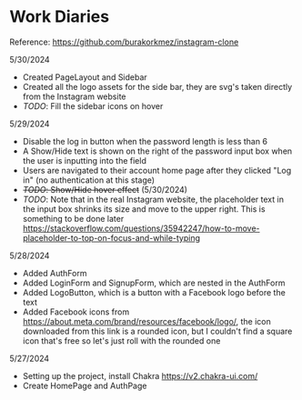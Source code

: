 # Work Diaries

Reference: https://github.com/burakorkmez/instagram-clone

5/30/2024

- Created PageLayout and Sidebar
- Created all the logo assets for the side bar, they are svg's taken directly from the Instagram website
- _TODO_: Fill the sidebar icons on hover

5/29/2024

- Disable the log in button when the password length is less than 6
- A Show/Hide text is shown on the right of the password input box when the user is inputting into the field
- Users are navigated to their account home page after they clicked "Log in" (no authentication at this stage)
- ~~_TODO_: Show/Hide hover effect~~ (5/30/2024)
- _TODO_: Note that in the real Instagram website, the placeholder text in the input box shrinks its size and move to the upper right. This is something to be done later https://stackoverflow.com/questions/35942247/how-to-move-placeholder-to-top-on-focus-and-while-typing

5/28/2024

- Added AuthForm
- Added LoginForm and SignupForm, which are nested in the AuthForm
- Added LogoButton, which is a button with a Facebook logo before the text
- Added Facebook icons from https://about.meta.com/brand/resources/facebook/logo/, the icon downloaded from this link is a rounded icon, but I couldn't find a square icon that's free so let's just roll with the rounded one

5/27/2024

- Setting up the project, install Chakra https://v2.chakra-ui.com/
- Create HomePage and AuthPage
